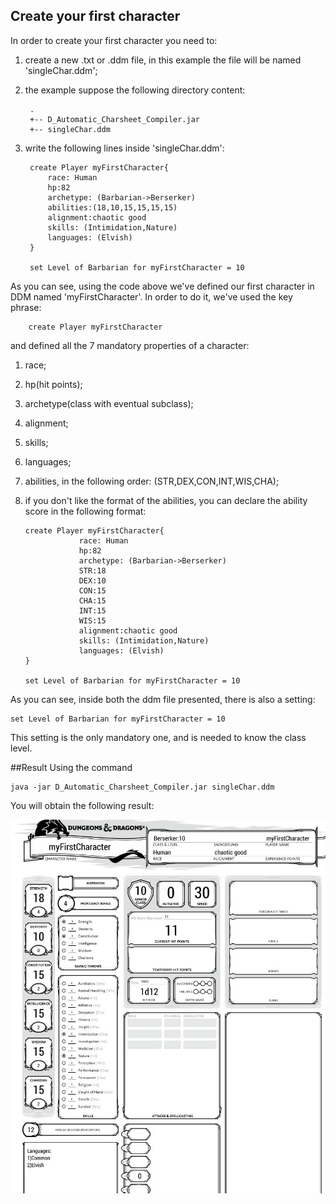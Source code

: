 ## Create your first character
In order to create your first character you need to:
1. create a new .txt or .ddm file, in this example the file will be named 'singleChar.ddm';
2. the example suppose the following directory content:

        .
        +-- D_Automatic_Charsheet_Compiler.jar
        +-- singleChar.ddm
3. write the following lines inside 'singleChar.ddm':<a name="firstDef"></a>

        create Player myFirstCharacter{
            race: Human
            hp:82
            archetype: (Barbarian->Berserker)
            abilities:(18,10,15,15,15,15)
            alignment:chaotic good
            skills: (Intimidation,Nature)
            languages: (Elvish)
        }
        
        set Level of Barbarian for myFirstCharacter = 10
        
As you can see, using the code above we've defined our first character in DDM named 'myFirstCharacter'.
In order to do it, we've used the key phrase:

        create Player myFirstCharacter 
    
and defined all the 7 mandatory properties of a character:
1. race;
2. hp(hit points);
3. archetype(class with eventual subclass);
4. alignment;
5. skills;
6. languages;
7. abilities, in the following order: (STR,DEX,CON,INT,WIS,CHA);
7. if you don't like the format of the abilities, you can declare the ability score in the
following format:
    
       create Player myFirstCharacter{
                   race: Human
                   hp:82
                   archetype: (Barbarian->Berserker)
                   STR:18
                   DEX:10
                   CON:15
                   CHA:15
                   INT:15
                   WIS:15
                   alignment:chaotic good
                   skills: (Intimidation,Nature)
                   languages: (Elvish)
       }
               
       set Level of Barbarian for myFirstCharacter = 10

As you can see, inside both the ddm file presented, there is also a setting:

    set Level of Barbarian for myFirstCharacter = 10

This setting is the only mandatory one, and is needed to know the class level.


##Result
Using the command

    java -jar D_Automatic_Charsheet_Compiler.jar singleChar.ddm
        
You will obtain the following result:

![alt text](./img/singleCharExample.jpg "Single character charsheet example")


